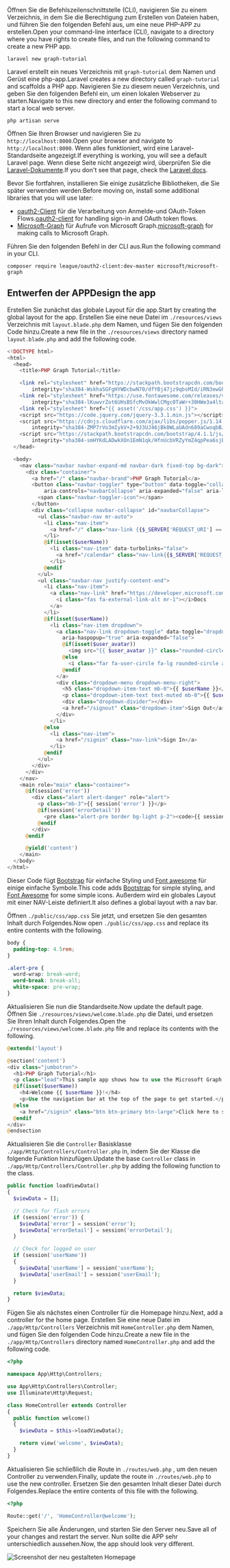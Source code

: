 <!-- markdownlint-disable MD002 MD041 -->

<span data-ttu-id="32969-101">Öffnen Sie die Befehlszeilenschnittstelle (CLI), navigieren Sie zu einem Verzeichnis, in dem Sie die Berechtigung zum Erstellen von Dateien haben, und führen Sie den folgenden Befehl aus, um eine neue PHP-APP zu erstellen.</span><span class="sxs-lookup"><span data-stu-id="32969-101">Open your command-line interface (CLI), navigate to a directory where you have rights to create files, and run the following command to create a new PHP app.</span></span>

```Shell
laravel new graph-tutorial
```

<span data-ttu-id="32969-102">Laravel erstellt ein neues Verzeichnis mit `graph-tutorial` dem Namen und Gerüst eine php-app.</span><span class="sxs-lookup"><span data-stu-id="32969-102">Laravel creates a new directory called `graph-tutorial` and scaffolds a PHP app.</span></span> <span data-ttu-id="32969-103">Navigieren Sie zu diesem neuen Verzeichnis, und geben Sie den folgenden Befehl ein, um einen lokalen Webserver zu starten.</span><span class="sxs-lookup"><span data-stu-id="32969-103">Navigate to this new directory and enter the following command to start a local web server.</span></span>

```Shell
php artisan serve
```

<span data-ttu-id="32969-104">Öffnen Sie Ihren Browser und navigieren Sie zu `http://localhost:8000`.</span><span class="sxs-lookup"><span data-stu-id="32969-104">Open your browser and navigate to `http://localhost:8000`.</span></span> <span data-ttu-id="32969-105">Wenn alles funktioniert, wird eine Laravel-Standardseite angezeigt.</span><span class="sxs-lookup"><span data-stu-id="32969-105">If everything is working, you will see a default Laravel page.</span></span> <span data-ttu-id="32969-106">Wenn diese Seite nicht angezeigt wird, überprüfen Sie die [Laravel-Dokumente](https://laravel.com/docs/5.6).</span><span class="sxs-lookup"><span data-stu-id="32969-106">If you don't see that page, check the [Laravel docs](https://laravel.com/docs/5.6).</span></span>

<span data-ttu-id="32969-107">Bevor Sie fortfahren, installieren Sie einige zusätzliche Bibliotheken, die Sie später verwenden werden:</span><span class="sxs-lookup"><span data-stu-id="32969-107">Before moving on, install some additional libraries that you will use later:</span></span>

- <span data-ttu-id="32969-108">[oauth2-Client](https://github.com/thephpleague/oauth2-client) für die Verarbeitung von Anmelde-und OAuth-Token Flows.</span><span class="sxs-lookup"><span data-stu-id="32969-108">[oauth2-client](https://github.com/thephpleague/oauth2-client) for handling sign-in and OAuth token flows.</span></span>
- <span data-ttu-id="32969-109">[Microsoft-Graph](https://github.com/microsoftgraph/msgraph-sdk-php) für Aufrufe von Microsoft Graph.</span><span class="sxs-lookup"><span data-stu-id="32969-109">[microsoft-graph](https://github.com/microsoftgraph/msgraph-sdk-php) for making calls to Microsoft Graph.</span></span>

<span data-ttu-id="32969-110">Führen Sie den folgenden Befehl in der CLI aus.</span><span class="sxs-lookup"><span data-stu-id="32969-110">Run the following command in your CLI.</span></span>

```Shell
composer require league/oauth2-client:dev-master microsoft/microsoft-graph
```

## <a name="design-the-app"></a><span data-ttu-id="32969-111">Entwerfen der APP</span><span class="sxs-lookup"><span data-stu-id="32969-111">Design the app</span></span>

<span data-ttu-id="32969-112">Erstellen Sie zunächst das globale Layout für die app.</span><span class="sxs-lookup"><span data-stu-id="32969-112">Start by creating the global layout for the app.</span></span> <span data-ttu-id="32969-113">Erstellen Sie eine neue Datei im `./resources/views` Verzeichnis mit `layout.blade.php` dem Namen, und fügen Sie den folgenden Code hinzu.</span><span class="sxs-lookup"><span data-stu-id="32969-113">Create a new file in the  `./resources/views` directory named `layout.blade.php` and add the following code.</span></span>

```php
<!DOCTYPE html>
<html>
  <head>
    <title>PHP Graph Tutorial</title>

    <link rel="stylesheet" href="https://stackpath.bootstrapcdn.com/bootstrap/4.1.1/css/bootstrap.min.css"
        integrity="sha384-WskhaSGFgHYWDcbwN70/dfYBj47jz9qbsMId/iRN3ewGhXQFZCSftd1LZCfmhktB" crossorigin="anonymous">
    <link rel="stylesheet" href="https://use.fontawesome.com/releases/v5.1.0/css/all.css"
        integrity="sha384-lKuwvrZot6UHsBSfcMvOkWwlCMgc0TaWr+30HWe3a4ltaBwTZhyTEggF5tJv8tbt" crossorigin="anonymous">
    <link rel="stylesheet" href="{{ asset('/css/app.css') }}">
    <script src="https://code.jquery.com/jquery-3.3.1.min.js"></script>
    <script src="https://cdnjs.cloudflare.com/ajax/libs/popper.js/1.14.3/umd/popper.min.js"
        integrity="sha384-ZMP7rVo3mIykV+2+9J3UJ46jBk0WLaUAdn689aCwoqbBJiSnjAK/l8WvCWPIPm49" crossorigin="anonymous"></script>
    <script src="https://stackpath.bootstrapcdn.com/bootstrap/4.1.1/js/bootstrap.min.js"
        integrity="sha384-smHYKdLADwkXOn1EmN1qk/HfnUcbVRZyYmZ4qpPea6sjB/pTJ0euyQp0Mk8ck+5T" crossorigin="anonymous"></script>
  </head>

  <body>
    <nav class="navbar navbar-expand-md navbar-dark fixed-top bg-dark">
      <div class="container">
        <a href="/" class="navbar-brand">PHP Graph Tutorial</a>
        <button class="navbar-toggler" type="button" data-toggle="collapse" data-target="#navbarCollapse"
            aria-controls="navbarCollapse" aria-expanded="false" aria-label="Toggle navigation">
          <span class="navbar-toggler-icon"></span>
        </button>
        <div class="collapse navbar-collapse" id="navbarCollapse">
          <ul class="navbar-nav mr-auto">
            <li class="nav-item">
              <a href="/" class="nav-link {{$_SERVER['REQUEST_URI'] == '/' ? ' active' : ''}}">Home</a>
            </li>
            @if(isset($userName))
              <li class="nav-item" data-turbolinks="false">
                <a href="/calendar" class="nav-link{{$_SERVER['REQUEST_URI'] == '/calendar' ? ' active' : ''}}">Calendar</a>
              </li>
            @endif
          </ul>
          <ul class="navbar-nav justify-content-end">
            <li class="nav-item">
              <a class="nav-link" href="https://developer.microsoft.com/graph/docs/concepts/overview" target="_blank">
                <i class="fas fa-external-link-alt mr-1"></i>Docs
              </a>
            </li>
            @if(isset($userName))
              <li class="nav-item dropdown">
                <a class="nav-link dropdown-toggle" data-toggle="dropdown" href="#" role="button"
                  aria-haspopup="true" aria-expanded="false">
                  @if(isset($user_avatar))
                    <img src="{{ $user_avatar }}" class="rounded-circle align-self-center mr-2" style="width: 32px;">
                  @else
                    <i class="far fa-user-circle fa-lg rounded-circle align-self-center mr-2" style="width: 32px;"></i>
                  @endif
                </a>
                <div class="dropdown-menu dropdown-menu-right">
                  <h5 class="dropdown-item-text mb-0">{{ $userName }}</h5>
                  <p class="dropdown-item-text text-muted mb-0">{{ $userEmail }}</p>
                  <div class="dropdown-divider"></div>
                  <a href="/signout" class="dropdown-item">Sign Out</a>
                </div>
              </li>
            @else
              <li class="nav-item">
                <a href="/signin" class="nav-link">Sign In</a>
              </li>
            @endif
          </ul>
        </div>
      </div>
    </nav>
    <main role="main" class="container">
      @if(session('error'))
        <div class="alert alert-danger" role="alert">
          <p class="mb-3">{{ session('error') }}</p>
          @if(session('errorDetail'))
            <pre class="alert-pre border bg-light p-2"><code>{{ session('errorDetail') }}</code></pre>
          @endif
        </div>
      @endif

      @yield('content')
    </main>
  </body>
</html>
```

<span data-ttu-id="32969-114">Dieser Code fügt [Bootstrap](http://getbootstrap.com/) für einfache Styling und [Font awesome](https://fontawesome.com/) für einige einfache Symbole.</span><span class="sxs-lookup"><span data-stu-id="32969-114">This code adds [Bootstrap](http://getbootstrap.com/) for simple styling, and [Font Awesome](https://fontawesome.com/) for some simple icons.</span></span> <span data-ttu-id="32969-115">Außerdem wird ein globales Layout mit einer NAV-Leiste definiert.</span><span class="sxs-lookup"><span data-stu-id="32969-115">It also defines a global layout with a nav bar.</span></span>

<span data-ttu-id="32969-116">Öffnen `./public/css/app.css` Sie jetzt, und ersetzen Sie den gesamten Inhalt durch Folgendes.</span><span class="sxs-lookup"><span data-stu-id="32969-116">Now open `./public/css/app.css` and replace its entire contents with the following.</span></span>

```css
body {
  padding-top: 4.5rem;
}

.alert-pre {
  word-wrap: break-word;
  word-break: break-all;
  white-space: pre-wrap;
}
```

<span data-ttu-id="32969-117">Aktualisieren Sie nun die Standardseite.</span><span class="sxs-lookup"><span data-stu-id="32969-117">Now update the default page.</span></span> <span data-ttu-id="32969-118">Öffnen Sie `./resources/views/welcome.blade.php` die Datei, und ersetzen Sie Ihren Inhalt durch Folgendes.</span><span class="sxs-lookup"><span data-stu-id="32969-118">Open the `./resources/views/welcome.blade.php` file and replace its contents with the following.</span></span>

```php
@extends('layout')

@section('content')
<div class="jumbotron">
  <h1>PHP Graph Tutorial</h1>
  <p class="lead">This sample app shows how to use the Microsoft Graph API to access Outlook and OneDrive data from PHP</p>
  @if(isset($userName))
    <h4>Welcome {{ $userName }}!</h4>
    <p>Use the navigation bar at the top of the page to get started.</p>
  @else
    <a href="/signin" class="btn btn-primary btn-large">Click here to sign in</a>
  @endif
</div>
@endsection
```

<span data-ttu-id="32969-119">Aktualisieren Sie die `Controller` Basisklasse `./app/Http/Controllers/Controller.php` in, indem Sie der Klasse die folgende Funktion hinzufügen.</span><span class="sxs-lookup"><span data-stu-id="32969-119">Update the base `Controller` class in `./app/Http/Controllers/Controller.php` by adding the following function to the class.</span></span>

```php
public function loadViewData()
{
  $viewData = [];

  // Check for flash errors
  if (session('error')) {
    $viewData['error'] = session('error');
    $viewData['errorDetail'] = session('errorDetail');
  }

  // Check for logged on user
  if (session('userName'))
  {
    $viewData['userName'] = session('userName');
    $viewData['userEmail'] = session('userEmail');
  }

  return $viewData;
}
```

<span data-ttu-id="32969-120">Fügen Sie als nächstes einen Controller für die Homepage hinzu.</span><span class="sxs-lookup"><span data-stu-id="32969-120">Next, add a controller for the home page.</span></span> <span data-ttu-id="32969-121">Erstellen Sie eine neue Datei im `./app/Http/Controllers` Verzeichnis mit `HomeController.php` dem Namen, und fügen Sie den folgenden Code hinzu.</span><span class="sxs-lookup"><span data-stu-id="32969-121">Create a new file in the `./app/Http/Controllers` directory named `HomeController.php` and add the following code.</span></span>

```php
<?php

namespace App\Http\Controllers;

use App\Http\Controllers\Controller;
use Illuminate\Http\Request;

class HomeController extends Controller
{
  public function welcome()
  {
    $viewData = $this->loadViewData();

    return view('welcome', $viewData);
  }
}
```

<span data-ttu-id="32969-122">Aktualisieren Sie schließlich die Route in `./routes/web.php` , um den neuen Controller zu verwenden.</span><span class="sxs-lookup"><span data-stu-id="32969-122">Finally, update the route in `./routes/web.php` to use the new controller.</span></span> <span data-ttu-id="32969-123">Ersetzen Sie den gesamten Inhalt dieser Datei durch Folgendes.</span><span class="sxs-lookup"><span data-stu-id="32969-123">Replace the entire contents of this file with the following.</span></span>

```php
<?php

Route::get('/', 'HomeController@welcome');
```

<span data-ttu-id="32969-124">Speichern Sie alle Änderungen, und starten Sie den Server neu.</span><span class="sxs-lookup"><span data-stu-id="32969-124">Save all of your changes and restart the server.</span></span> <span data-ttu-id="32969-125">Nun sollte die APP sehr unterschiedlich aussehen.</span><span class="sxs-lookup"><span data-stu-id="32969-125">Now, the app should look very different.</span></span>

![Screenshot der neu gestalteten Homepage](./images/create-app-01.png)